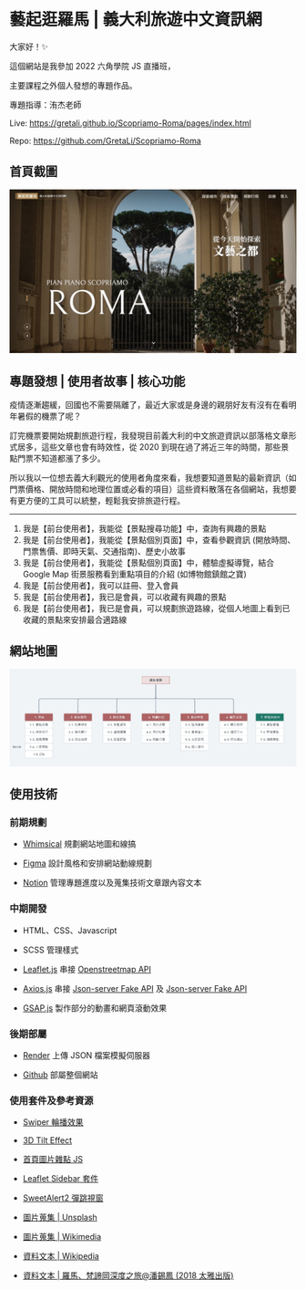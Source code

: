 # 藝起逛羅馬 | 義大利旅遊中文資訊網

大家好！✨

這個網站是我參加 2022 六角學院 JS 直播班，

主要課程之外個人發想的專題作品。

專題指導：洧杰老師

Live: https://gretali.github.io/Scopriamo-Roma/pages/index.html

Repo: https://github.com/GretaLi/Scopriamo-Roma

## 首頁截圖

![](./screenshot.jpg)

## 專題發想 | 使用者故事 | 核心功能

疫情逐漸趨緩，回國也不需要隔離了，最近大家或是身邊的親朋好友有沒有在看明年暑假的機票了呢？

訂完機票要開始規劃旅遊行程，我發現目前義大利的中文旅遊資訊以部落格文章形式居多，這些文章也會有時效性，從 2020 到現在過了將近三年的時間，那些景點門票不知道都漲了多少。

所以我以一位想去義大利觀光的使用者角度來看，我想要知道景點的最新資訊（如門票價格、開放時間和地理位置或必看的項目）這些資料散落在各個網站，我想要有更方便的工具可以統整，輕鬆我安排旅遊行程。

---

1. 我是【前台使用者】，我能從【景點搜尋功能】中，查詢有興趣的景點
2. 我是【前台使用者】，我能從【景點個別頁面】中，查看參觀資訊 (開放時間、門票售價、即時天氣、交通指南)、歷史小故事
3. 我是【前台使用者】，我能從【景點個別頁面】中，體驗虛擬導覽，結合 Google Map 街景服務看到重點項目的介紹 (如博物館鎮館之寶)
4. 我是【前台使用者】，我可以註冊、登入會員
5. 我是【前台使用者】，我已是會員，可以收藏有興趣的景點
6. 我是【前台使用者】，我已是會員，可以規劃旅遊路線，從個人地圖上看到已收藏的景點來安排最合適路線

## 網站地圖

![](./screenshot-sitemap.jpg)

## 使用技術

### 前期規劃

- [Whimsical](https://whimsical.com/) 規劃網站地圖和線搞

- [Figma](https://https://www.figma.com/) 設計風格和安排網站動線規劃

- [Notion](https://www.notion.so/) 管理專題進度以及蒐集技術文章跟內容文本

### 中期開發

- HTML、CSS、Javascript

- SCSS 管理樣式

- [Leaflet.js](https://leafletjs.com/) 串接 [Openstreetmap API](https://www.openstreetmap.org/)

- [Axios.js](https://axios-http.com/) 串接 [Json-server Fake API](https://github.com/typicode/json-server) 及 [Json-server Fake API](https://github.com/jeremyben/json-server-auth)

- [GSAP.js](https://greensock.com/gsap/) 製作部分的動畫和網頁滾動效果

### 後期部屬

- [Render](https://render.com/) 上傳 JSON 檔案模擬伺服器

- [Github](https://github.com/) 部屬整個網站

### 使用套件及參考資源

- [Swiper 輪播效果](https://swiperjs.com/)

- [3D Tilt Effect](https://github.com/gijsroge/tilt.js)

- [首頁圖片雜點 JS](https://codepen.io/mimikos/pen/QMjjzy)

- [Leaflet Sidebar 套件](https://github.com/Turbo87/leaflet-sidebar)

- [SweetAlert2 彈跳視窗](https://sweetalert2.github.io/)

- [圖片蒐集 | Unsplash](https://unsplash.com/)

- [圖片蒐集 | Wikimedia](https://commons.wikimedia.org/wiki/Main_Page)

- [資料文本 | Wikipedia](https://zh.wikipedia.org/)

- [資料文本 | 羅馬、梵諦岡深度之旅@潘錫鳳 (2018 太雅出版)](https://zh.wikipedia.org/)
